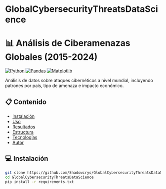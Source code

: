# GlobalCybersecurityThreatsDataScience
# 📊 Análisis de Ciberamenazas Globales (2015-2024)

[![Python](https://img.shields.io/badge/Python-3.8+-blue.svg)](https://www.python.org/)
[![Pandas](https://img.shields.io/badge/Pandas-1.5+-brightgreen.svg)](https://pandas.pydata.org/)
[![Matplotlib](https://img.shields.io/badge/Matplotlib-3.7+-orange.svg)](https://matplotlib.org/)

Análisis de datos sobre ataques cibernéticos a nivel mundial, incluyendo patrones por país, tipo de amenaza e impacto económico.

## 📋 Contenido
- [Instalación](#instalación)
- [Uso](#uso)
- [Resultados](#resultados)
- [Estructura](#estructura-del-proyecto) 
- [Tecnologías](#tecnologías)
- [Autor](#autor)

## 💻 Instalación
```bash
git clone https://github.com/Shadowcrys/GlobalCybersecurityThreatsDataScience.git
cd GlobalCybersecurityThreatsDataScience
pip install -r requirements.txt
